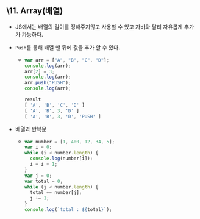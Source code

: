 

## \11. Array(배열)

- JS에서는 배열의 길이를 정해주지않고 사용할 수 있고 자바와 달리 자유롭게 추가가 가능하다.

- ```Push```를 통해 배열 맨 뒤에 값을 추가 할 수 있다.

  - ```javascript
    var arr = ["A", "B", "C", "D"];
    console.log(arr);
    arr[2] = 3;
    console.log(arr);
    arr.push("PUSH");
    console.log(arr);
    
    result
    [ 'A', 'B', 'C', 'D' ]
    [ 'A', 'B', 3, 'D' ]
    [ 'A', 'B', 3, 'D', 'PUSH' ]

- 배열과 반복문

  - ```javascript
    var number = [1, 400, 12, 34, 5];
    var i = 0;
    while (i < number.length) {
      console.log(number[i]);
      i = i + 1;
    }
    var j = 0;
    var total = 0;
    while (j < number.length) {
      total += number[j];
      j += 1;
    }
    console.log(`total : ${total}`);
